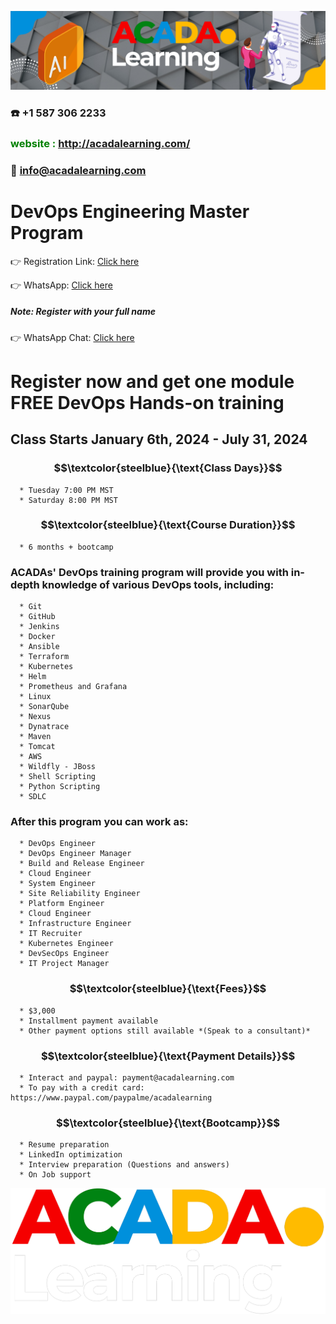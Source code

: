 ![ACADA!](AcadaLearning.png)
### :phone: +1 587 306 2233
### **<span style="color:green"> website : <http://acadalearning.com/></span>**
### **:email: info@acadalearning.com**

# DevOps Engineering Master Program
:point_right: Registration Link: [Click here](https://forms.gle/6RkxNsR6xAgPz1jp6)


:point_right: WhatsApp: [Click here](https://chat.whatsapp.com/FmBUsFV2QkJ8QFCMKj5Lhn)
##### Note: Register with your full name

:point_right: WhatsApp Chat: [Click here](https://wa.me/message/7BR3AJ7DEUJ2H1)

# Register now and get one module FREE DevOps Hands-on training

## Class Starts January 6th, 2024 - July 31, 2024
### $$\textcolor{steelblue}{\text{Class Days}}$$
```
  * Tuesday 7:00 PM MST
  * Saturday 8:00 PM MST
```
### $$\textcolor{steelblue}{\text{Course Duration}}$$
```
  * 6 months + bootcamp
```
### ACADAs' DevOps training program will provide you with in-depth knowledge of various DevOps tools, including:
```
  * Git
  * GitHub
  * Jenkins
  * Docker
  * Ansible
  * Terraform
  * Kubernetes
  * Helm
  * Prometheus and Grafana
  * Linux
  * SonarQube
  * Nexus
  * Dynatrace
  * Maven
  * Tomcat
  * AWS
  * Wildfly - JBoss
  * Shell Scripting
  * Python Scripting
  * SDLC
```
### After this program you can work as:
```
  * DevOps Engineer
  * DevOps Engineer Manager
  * Build and Release Engineer
  * Cloud Engineer
  * System Engineer
  * Site Reliability Engineer
  * Platform Engineer
  * Cloud Engineer
  * Infrastructure Engineer
  * IT Recruiter
  * Kubernetes Engineer
  * DevSecOps Engineer
  * IT Project Manager
```
### $$\textcolor{steelblue}{\text{Fees}}$$
```
  * $3,000 
  * Installment payment available
  * Other payment options still available *(Speak to a consultant)*
```
### $$\textcolor{steelblue}{\text{Payment Details}}$$
```
  * Interact and paypal: payment@acadalearning.com
  * To pay with a credit card: https://www.paypal.com/paypalme/acadalearning
```
### $$\textcolor{steelblue}{\text{Bootcamp}}$$
```
  * Resume preparation
  * LinkedIn optimization
  * Interview preparation (Questions and answers)
  * On Job support
```
![ACADA!](Acada.png)
